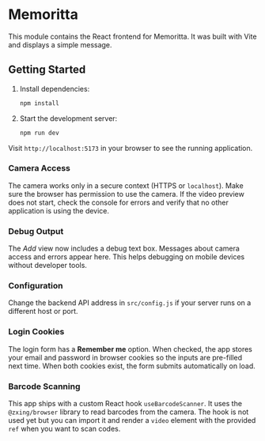 # Memoritta

This module contains the React frontend for Memoritta. It was built with Vite and displays a simple message.

## Getting Started

1. Install dependencies:
   ```bash
   npm install
   ```
2. Start the development server:
   ```bash
   npm run dev
   ```

Visit `http://localhost:5173` in your browser to see the running application.

### Camera Access
The camera works only in a secure context (HTTPS or `localhost`).
Make sure the browser has permission to use the camera.
If the video preview does not start, check the console for errors and
verify that no other application is using the device.

### Debug Output
The *Add* view now includes a debug text box. Messages about camera access and
errors appear here. This helps debugging on mobile devices without developer
tools.

### Configuration
Change the backend API address in `src/config.js` if your server runs on a different host or port.

### Login Cookies
The login form has a **Remember me** option. When checked, the app stores your
email and password in browser cookies so the inputs are pre-filled next time.
When both cookies exist, the form submits automatically on load.

### Barcode Scanning
This app ships with a custom React hook `useBarcodeScanner`. It uses the `@zxing/browser` library to read barcodes from the camera. The hook is not used yet but you can import it and render a `video` element with the provided `ref` when you want to scan codes.
